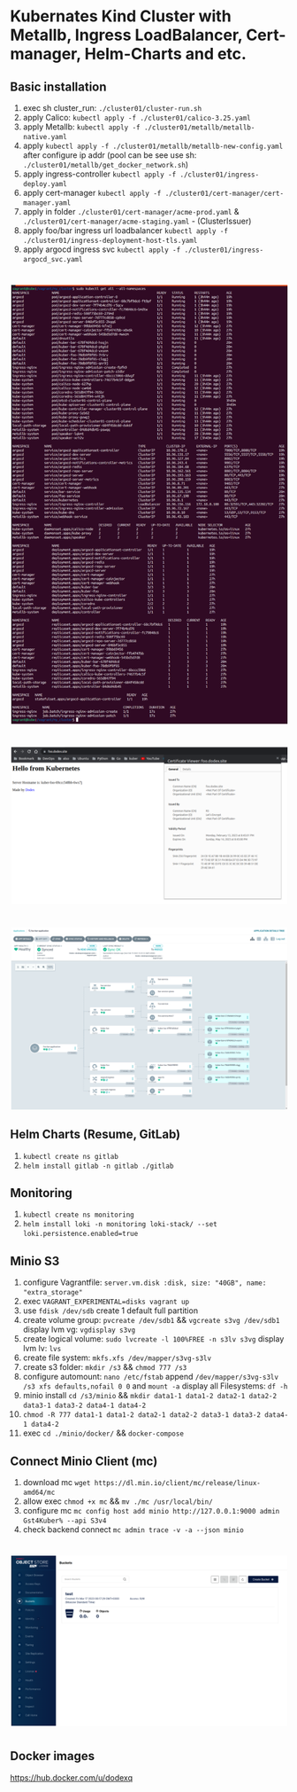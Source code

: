 # Kubernates Kind Cluster with Metallb, Ingress LoadBalancer, Cert-manager, Helm-Charts and etc.
 

## Basic installation
1. exec sh cluster_run: `./cluster01/cluster-run.sh`
2. apply Calico: `kubectl apply -f ./cluster01/calico-3.25.yaml`
3. apply Metallb: `kubectl apply -f ./cluster01/metallb/metallb-native.yaml`
4. apply `kubectl apply -f ./cluster01/metallb/metallb-new-config.yaml` after configure ip addr (pool can be see use sh: `./cluster01/metallb/get_docker_network.sh`)
5. apply ingress-controller `kubectl apply -f ./cluster01/ingress-deploy.yaml`
6. apply cert-manager `kubectl apply -f ./cluster01/cert-manager/cert-manager.yaml` 
7. apply in folder `./cluster01/cert-manager/acme-prod.yaml` & `./cluster01/cert-manager/acme-staging.yaml` - (ClusterIssuer)
8. apply foo/bar ingress url loadbalancer `kubectl apply -f ./cluster01/ingress-deployment-host-tls.yaml`
9. apply argocd ingress svc `kubectl apply -f ./cluster01/ingress-argocd_svc.yaml`

#

<p align="center"> 
<a href="https://raw.githubusercontent.com/Dodexq/kuber-cluster01/main/screenshots/cluster01.png" rel="some text"><img src="https://raw.githubusercontent.com/Dodexq/kuber-cluster01/main/screenshots/cluster01.png" alt="" width="500" /></a>
</p>

#

<p align="center"> 
<a href="https://raw.githubusercontent.com/Dodexq/kuber-cluster01/main/screenshots/host_foo.png" rel="some text"><img src="https://raw.githubusercontent.com/Dodexq/kuber-cluster01/main/screenshots/host_foo.png" alt="" width="500" /></a>
</p>

#

<p align="center"> 
<a href="https://raw.githubusercontent.com/Dodexq/kuber-cluster01/main/screenshots/argocd_screen01.png" rel="some text"><img src="https://raw.githubusercontent.com/Dodexq/kuber-cluster01/main/screenshots/argocd_screen01.png" alt="" width="500" /></a>
</p>

## Helm Charts (Resume, GitLab)
1. `kubectl create ns gitlab `
2. `helm install gitlab -n gitlab ./gitlab`
## Monitoring
1. `kubectl create ns monitoring`
2. `helm install loki -n monitoring loki-stack/ --set loki.persistence.enabled=true`
## Minio S3
1. configure Vagrantfile: `server.vm.disk :disk, size: "40GB", name: "extra_storage"`
2. exec `VAGRANT_EXPERIMENTAL=disks vagrant up`
3. use `fdisk /dev/sdb` create 1 default full partition
4. create volume group: `pvcreate /dev/sdb1` && `vgcreate s3vg /dev/sdb1` display lvm vg: `vgdisplay s3vg`
5. create logical volume: `sudo lvcreate -l 100%FREE -n s3lv s3vg` display lvm lv: `lvs`
6. create file system: `mkfs.xfs /dev/mapper/s3vg-s3lv`
7. create s3 folder: `mkdir /s3` && `chmod 777 /s3`
8. configure automount: `nano /etc/fstab` append `/dev/mapper/s3vg-s3lv /s3 xfs defaults,nofail 0 0` and `mount -a` display all Filesystems: `df -h`
9. minio install `cd /s3/minio` && `mkdir data1-1 data1-2 data2-1 data2-2 data3-1 data3-2 data4-1 data4-2`
10. `chmod -R 777 data1-1 data1-2 data2-1 data2-2 data3-1 data3-2 data4-1 data4-2`
11. exec `cd ./minio/docker/` && `docker-compose`
## Connect Minio Client (mc)
1. download mc `wget https://dl.min.io/client/mc/release/linux-amd64/mc`
2. allow exec `chmod +x mc` && `mv ./mc /usr/local/bin/`
3. configure mc `mc config host add minio http://127.0.0.1:9000 admin Gst4Kuber% --api S3v4`
4. check backend connect `mc admin trace -v -a --json minio`

#

<p align="center"> 
<a href="https://raw.githubusercontent.com/Dodexq/kuber-cluster01/main/screenshots/minio_test.png" rel="some text"><img src="https://raw.githubusercontent.com/Dodexq/kuber-cluster01/main/screenshots/minio_test.png" alt="" width="500" /></a>
</p>

#


## Docker images
https://hub.docker.com/u/dodexq